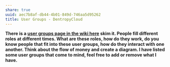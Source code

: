 ```yaml
---
share: true
uuid: aec7b8af-db44-4b01-849d-746aa5d95262
title: User Groups - DentropyCloud
---
```

**There is a [user groups page in the wiki here](https://web.archive.org/web/20220426152016/https://deseng.ryerson.ca/dokuwiki/design:user_group) skim it. People fill different roles at different times. What are these roles, how do they work, do you know people that fit into these user groups, how do they interact with one another. Think about the flow of money and create a diagram. I have listed some user groups that come to mind, feel free to add or remove what I have.**
